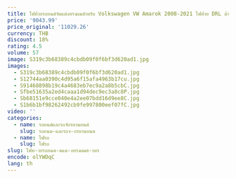```yaml
---
title: ไฟท้ายรถยนต์จัดแต่งทรงผมสําหรับ Volkswagen VW Amarok 2008-2021 ไฟท้าย DRL ด้านหลังโคมไฟอัพเกรด LED กําหนดค่าเครื่องมืออัตโนมัติอุปกรณ์เสริม
price: '9043.99'
price_original: '11029.26'
currency: THB
discount: 18%
rating: 4.5
volume: 57
image: S319c3b68389c4cbdb09f0f6bf3d620ad1.jpg
images:
  - S319c3b68389c4cbdb09f0f6bf3d620ad1.jpg
  - S12744aa0390c4d95a6f15afa4963b17cu.jpg
  - S91468898b19c4a4683eb7ec9a2a8b5cbC.jpg
  - Sfbe51635a2ed4caaa1d94dec9ec3a8c8P.jpg
  - Sb68151e9cce040e4a2ee07bdd16d9ee8C.jpg
  - S1b6b1bf98262492cb9fe997800eef07fC.jpg
video: ''
categories:
  - name: รถยนต์และรถจักรยานยนต์
    slug: รถยนต-และรถจ-กรยานยนต
  - name: ไฟรถ
    slug: ไฟรถ
slug: ไฟท-ายรถยนต-ดแต-งทรงผมส-าหร
encode: olYWDqC
lang: th
---
```

  